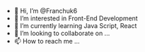 - 👋 Hi, I’m @Franchuk6
- 👀 I’m interested in Front-End Development
- 🌱 I’m currently learning Java Script, React
- 💞️ I’m looking to collaborate on ...
- 📫 How to reach me ...

<!---
Franchuk6/Franchuk6 is a ✨ special ✨ repository because its `README.md` (this file) appears on your GitHub profile.
You can click the Preview link to take a look at your changes.
--->
